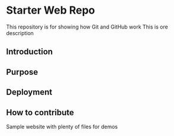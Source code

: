 # Starter Web Repo

This repository is for showing how Git and GitHub work
This is ore description

## Introduction

## Purpose

## Deployment

## How to contribute


Sample website with plenty of files for demos
